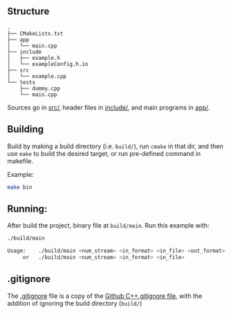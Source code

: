 ## Structure
``` text
.
├── CMakeLists.txt
├── app
│   └── main.cpp
├── include
│   ├── example.h
│   └── exampleConfig.h.in
├── src
│   └── example.cpp
└── tests
    ├── dummy.cpp
    └── main.cpp
```

Sources go in [src/](src/), header files in [include/](include/), and main programs in [app/](app).

## Building

Build by making a build directory (i.e. `build/`), run `cmake` in that dir, and then use `make` to build the desired target, or run pre-defined command in makefile.

Example:

```bash
make bin
```
## Running:
After build the project, binary file at `build/main`. Run this example with:
```bash
./build/main

Usage:    ./build/main <num_stream> <in_format> <in_file> <out_format> <out_file> (-> Read and write)
     or   ./build/main <num_stream> <in_format> <in_file>                         (-> Read only)
```

## .gitignore

The [.gitignore](.gitignore) file is a copy of the [Github C++.gitignore file](https://github.com/github/gitignore/blob/master/C%2B%2B.gitignore),
with the addition of ignoring the build directory (`build/`)

